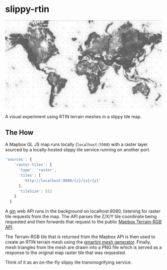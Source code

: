 # slippy-rtin

![](/images/atlantic.png)

A visual experiment using RTIN terrain meshes in a slippy tile map.

## The How

A Mapbox GL JS map runs locally (```localhost:5500```) with a raster layer sourced by a locally-hosted slippy tile service running on another port.

```javascript
'sources': {
    'raster-tiles': {
      'type': 'raster',
      'tiles': [
        'http://localhost:8080/{z}/{x}/{y}'
      ],
      'tileSize': 512
    }
  }
```

A [gin](https://github.com/gin-gonic/gin) web API runs in the background on localhost:8080, listening for raster tile requests from the map. The API parses the Z/X/Y tile coordinate being requested and then forwards that request to the public [Mapbox Terrain-RGB API](https://docs.mapbox.com/help/troubleshooting/access-elevation-data/). 

The Terrain-RGB tile that is returned from the Mapbox API is then used to create an RTIN terrain mesh using the [gmartini mesh generator](https://github.com/engelsjk/gmartini/). Finally, mesh triangles from the mesh are drawn into a PNG file which is served as a response to the original map raster tile that was requested.

Think of it as an on-the-fly slippy tile transmogrifying service.

